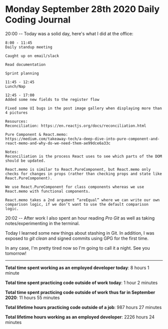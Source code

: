 # Monday September 28th 2020 Daily Coding Journal

20:00 -- Today was a solid day, here's what I did at the office:

```
8:00 - 11:45
Daily standup meeting

Caught up on email/slack

Read documentation

Sprint planning

11:45 - 12:45
Lunch/Nap

12:45 - 17:00
Added some new fields to the register flow

Fixed some UI bugs in the post image gallery when displaying more than 4 pictures

Resources:
Reconciliation: https://en.reactjs.org/docs/reconciliation.html

Pure Component & React.memo:
https://medium.com/takeaway-tech/a-deep-dive-into-pure-component-and-react-memo-and-why-do-we-need-them-ae99dce6a33c

Notes:
Reconciliation is the process React uses to see which parts of the DOM should be updated.

React.memo is similar to React.PureComponent, but React.memo only checks for changes in props (rather than checking props and state like React.PureComponent).

We use React.PureComponent for class components whereas we use React.memo with functional components.

React.memo takes a 2nd argument “areEqual” where we can write our own comparison logic, if we don’t want to use the default comparison logic.
```

20:02 -- After work I also spent an hour reading _Pro Git_ as well as taking notes/experimenting in the terminal.

Today I learned some new things about stashing in Git. In addition, I was exposed to _git clean_ and signed commits using GPG for the first time.

In any case, I'm pretty tired now so I'm going to call it a night. See you tomorrow!

---

**Total time spent working as an employed developer today**: 8 hours 1 minute

**Total time spent practicing code outside of work today**: 1 hour 2 minutes

**Total time spent practicing code outside of work thus far in September 2020**: 11 hours 55 minutes

**Total lifetime hours practicing code outside of a job**: 987 hours 27 minutes

**Total lifetime hours working as an employed developer**: 2226 hours 24 minutes
